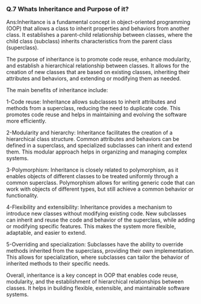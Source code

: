 ### Q.7  Whats Inheritance and Purpose of it?
Ans:Inheritance is a fundamental concept in object-oriented programming (OOP) that allows a class to inherit properties and behaviors from another class. It establishes a parent-child relationship between classes, where the child class (subclass) inherits characteristics from the parent class (superclass).

The purpose of inheritance is to promote code reuse, enhance modularity, and establish a hierarchical relationship between classes. It allows for the creation of new classes that are based on existing classes, inheriting their attributes and behaviors, and extending or modifying them as needed.

The main benefits of inheritance include:

1-Code reuse: Inheritance allows subclasses to inherit attributes and methods from a superclass, reducing the need to duplicate code. This promotes code reuse and helps in maintaining and evolving the software more efficiently.

2-Modularity and hierarchy: Inheritance facilitates the creation of a hierarchical class structure. Common attributes and behaviors can be defined in a superclass, and specialized subclasses can inherit and extend them. This modular approach helps in organizing and managing complex systems.

3-Polymorphism: Inheritance is closely related to polymorphism, as it enables objects of different classes to be treated uniformly through a common superclass. Polymorphism allows for writing generic code that can work with objects of different types, but still achieve a common behavior or functionality.

4-Flexibility and extensibility: Inheritance provides a mechanism to introduce new classes without modifying existing code. New subclasses can inherit and reuse the code and behavior of the superclass, while adding or modifying specific features. This makes the system more flexible, adaptable, and easier to extend.

5-Overriding and specialization: Subclasses have the ability to override methods inherited from the superclass, providing their own implementation. This allows for specialization, where subclasses can tailor the behavior of inherited methods to their specific needs.

Overall, inheritance is a key concept in OOP that enables code reuse, modularity, and the establishment of hierarchical relationships between classes. It helps in building flexible, extensible, and maintainable software systems.






